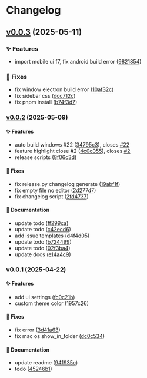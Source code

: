 # Changelog

## [v0.0.3](https://github.com/lona-labs/lonanote/compare/v0.0.2...10af32c88389e67118f0dc54fd258fa146f015ce) (2025-05-11)

### ✨ Features

* import mobile ui f7, fix android build error
([9821854](https://github.com/lona-labs/lonanote/commit/982185476bb2e8c4784054ebb6dcf0b63e4ef7ba))

### 🐛 Fixes

* fix window electron build error
([10af32c](https://github.com/lona-labs/lonanote/commit/10af32c88389e67118f0dc54fd258fa146f015ce))
* fix sidebar css
([dcc712c](https://github.com/lona-labs/lonanote/commit/dcc712c7db8f087b57f5341951af5dd847672e0c))
* fix pnpm install
([b74f3d7](https://github.com/lona-labs/lonanote/commit/b74f3d77877d7943adc87ac4c925b5ffc9534a77))

### [v0.0.2](https://github.com/lona-labs/lonanote/compare/v0.0.1...v0.0.2) (2025-05-09)

#### ✨ Features

* auto build windows #22
([34795c3](https://github.com/lona-labs/lonanote/commit/34795c3c9aeaf2bae349377d57dc82e72547113d)),
closes [#22](https://github.com/lona-labs/lonanote/issues/22)
* feature highlight close #2
([4c0c055](https://github.com/lona-labs/lonanote/commit/4c0c055fa678ffcd0e18fc7f9e5c4b54b20a3bbd)),
closes [#2](https://github.com/lona-labs/lonanote/issues/2)
* release scripts
([8f06c3d](https://github.com/lona-labs/lonanote/commit/8f06c3db5868b2c47a0e465e89d76df70ad6f1f4))

#### 🐛 Fixes

* fix release.py changelog generate
([19abf1f](https://github.com/lona-labs/lonanote/commit/19abf1f56be19fee6c75bb100855aed28e2e1e2a))
* fix empty file no editor
([2d277d7](https://github.com/lona-labs/lonanote/commit/2d277d7eb557af8c0a82708ff39d22c9343c94e9))
* fix changelog script
([2fd4737](https://github.com/lona-labs/lonanote/commit/2fd47376cad4e4a653b1cbe672ada46340422a20))

#### 📝 Documentation

* update todo
([ff299ca](https://github.com/lona-labs/lonanote/commit/ff299ca0a0068424e2776ae70f46866e5ea6d9ba))
* update todo
([c42ecd6](https://github.com/lona-labs/lonanote/commit/c42ecd6a5d3e302d51e9ae3889740e866a982211))
* add issue templates
([d4f4d05](https://github.com/lona-labs/lonanote/commit/d4f4d05622f8bc142984b3553013d7102b97ed0f))
* update todo
([b724499](https://github.com/lona-labs/lonanote/commit/b724499811053ec4d3ab63509e7fec765f4e9194))
* update todo
([02f3ba4](https://github.com/lona-labs/lonanote/commit/02f3ba4a1809da3160a792e4456e49f08a8724bd))
* update docs
([e14a4c9](https://github.com/lona-labs/lonanote/commit/e14a4c96649c7e615dc6c22d8a0332cb55cdef2c))

### v0.0.1 (2025-04-22)

#### ✨ Features

* add ui settings
([fc0c21b](https://github.com/lona-labs/lonanote/commit/fc0c21bae413db0c30709691741a0a51e5f413e1))
* custom theme color
([1957c26](https://github.com/lona-labs/lonanote/commit/1957c261333d677a06336ac516218eea41fc03a6))

#### 🐛 Fixes

* fix error
([3d41a63](https://github.com/lona-labs/lonanote/commit/3d41a639614a1c922a3dafc6c6c8cb7d972c0857))
* fix mac os show_in_folder
([dc0c534](https://github.com/lona-labs/lonanote/commit/dc0c5344b7f1c5f228b8260e8ad2164add3ad1af))

#### 📝 Documentation

* update readme
([941935c](https://github.com/lona-labs/lonanote/commit/941935c8c3ed540c36d81e83f8cdb891ae643d33))
* todo
([45246b1](https://github.com/lona-labs/lonanote/commit/45246b1d818047b461ec2954236cac0a6717793b))
